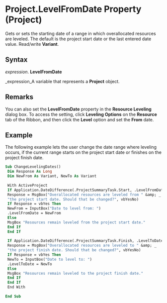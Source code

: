 
# Project.LevelFromDate Property (Project)

Gets or sets the starting date of a range in which overallocated resources are leveled. The default is the project start date or the last entered date value. Read/write  **Variant**.


## Syntax

 _expression_. **LevelFromDate**

 _expression_A variable that represents a  **Project** object.


## Remarks

You can also set the  **LevelFromDate** property in the **Resource Leveling** dialog box. To access the setting, click **Leveling Options** on the **Resource** tab of the Ribbon, and then click the **Level** option and set the **From** date.


## Example

The following example lets the user change the date range where leveling occurs, if the current range starts on the project start date or finishes on the project finish date.


```vb
Sub ChangeLevelingDates() 
 Dim Response As Long 
 Dim NewFrom As Variant, NewTo As Variant 
 
 With ActiveProject 
 If Application.DateDifference(.ProjectSummaryTask.Start, .LevelFromDate) = 0 Then 
 Response = MsgBox("Overallocated resources are leveled from " &amp; _ 
 "the project start date. Should that be changed?", vbYesNo) 
 If Response = vbYes Then 
 NewFrom = InputBox("Date to level from: ") 
 .LevelFromDate = NewFrom 
 Else 
 MsgBox "Resources remain leveled from the project start date." 
 End If 
 End If 
 
 If Application.DateDifference(.ProjectSummaryTask.Finish, .LevelToDate) = 0 Then 
 Response = MsgBox("Overallocated resources are leveled to " &amp; _ 
 "the project finish date. Should that be changed?", vbYesNo) 
 If Response = vbYes Then 
 NewTo = InputBox("Date to level to: ") 
 .LevelToDate = NewTo 
 Else 
 MsgBox "Resources remain leveled to the project finish date." 
 End If 
 End If 
 End With 
 
End Sub
```

